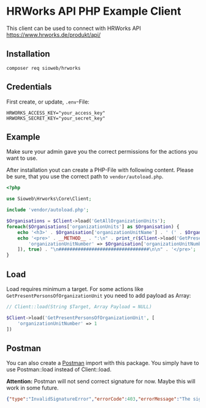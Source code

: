 # HRWorks API PHP Example Client

This client can be used to connect with HRWorks API https://www.hrworks.de/produkt/api/

## Installation

`composer req sioweb/hrworks`

## Credentials

First create, or update, `.env`-File:

```
HRWORKS_ACCESS_KEY="your_access_key"
HRWORKS_SECRET_KEY="your_secret_key"
```

## Example

Make sure your admin gave you the correct permissions for the actions you want to use.

After installation yout can create a PHP-File with following content. Please be sure, that you use the correct path to `vendor/autoload.php`.

```php
<?php

use Sioweb\Hrworks\Core\Client;

include 'vendor/autoload.php';

$Organisations = $Client->load('GetAllOrganizationUnits');
foreach($Organisations['organizationUnits'] as $Organisation) {
    echo '<h3>' . $Organisation['organizationUnitName'] . ' (' . $Organisation['organizationUnitNumber'] . ')</h3>';
    echo '<pre>' . __METHOD__ . ":\n" . print_r($Client->load('GetPresentPersonsOfOrganizationUnit', [
        'organizationUnitNumber' => $Organisation['organizationUnitNumber']
    ]), true) . "\n#################################\n\n" . '</pre>';
}
```

## Load

Load requires minimum a target. For some actions like `GetPresentPersonsOfOrganizationUnit` you need to add payload as Array: 

```php
// Client::load(String $Target, Array Payload = NULL)

$Client->load('GetPresentPersonsOfOrganizationUnit', [
    'organizationUnitNumber' => 1
])
```

## Postman

You can also create a [Postman](https://www.postman.com) import with this package. You simply have to use Postman::load instead of Client::load. 

**Attention:** Postman will not send correct signature for now. Maybe this will work in some future.

```json
{"type":"InvalidSignatureError","errorCode":403,"errorMessage":"The signature included in your request does not match the signature we calculated."}
```